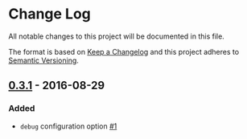 # Change Log
All notable changes to this project will be documented in this file.

The format is based on [Keep a Changelog](http://keepachangelog.com/)
and this project adheres to [Semantic Versioning](http://semver.org/).


## [0.3.1] - 2016-08-29
### Added
- ```debug``` configuration option [\#1](https://github.com/kasparsz/jquery-app/issues/1)


[0.3.1]: https://github.com/kasparsz/jquery-app/compare/v0.2.2...v0.3.1

